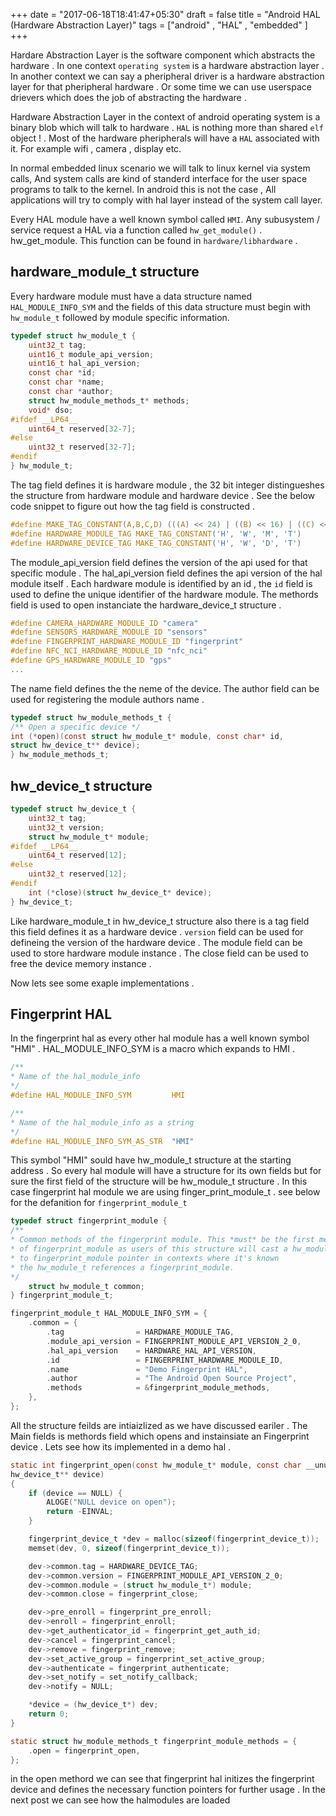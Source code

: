 +++
date = "2017-06-18T18:41:47+05:30"
draft = false
title = "Android HAL (Hardware Abstraction Layer)"
tags = ["android" , "HAL" , "embedded" ]
+++

Hardare Abstraction Layer is the software component which abstracts the hardware . In one context  `operating system` is a hardware abstraction layer . In another context we can say a pheripheral driver is a hardware abstraction layer for that pheripheral hardware . Or some time we can use userspace drievers  which does the job of abstracting the hardware . 

Hardware Abstraction Layer in the context of android operating system is a binary blob which will talk to hardware . `HAL` is nothing more than shared `elf` object ! . Most of the hardware pheripherals will have a `HAL` associated with it. For example wifi , camera , display etc.

In normal embedded linux scenario we will talk to linux kernel via system calls, And system calls are kind of standerd interface for the user space programs to talk to the kernel. In android this is not the case , All applications will try to comply with hal layer instead of the system call layer. 

Every HAL module have a well known symbol called `HMI`. Any subusystem / service request a HAL via a function called `hw_get_module()` . hw\_get\_module. This function can be found in `hardware/libhardware` . 

## hardware_module_t structure

Every hardware module must have a data structure named `HAL_MODULE_INFO_SYM` and the fields of this data structure must begin with `hw_module_t` followed by module specific information. 

```c
typedef struct hw_module_t {
	uint32_t tag;
	uint16_t module_api_version;
	uint16_t hal_api_version;
	const char *id;
	const char *name;
	const char *author;
	struct hw_module_methods_t* methods;
	void* dso;
#ifdef __LP64__
	uint64_t reserved[32-7];
#else
	uint32_t reserved[32-7];
#endif
} hw_module_t;
```

The tag field defines it is hardware module , the 32 bit integer distingueshes the structure from hardware module and hardware device . See the below code snippet to figure out how the tag field is constructed . 

```c
#define MAKE_TAG_CONSTANT(A,B,C,D) (((A) << 24) | ((B) << 16) | ((C) << 8) | (D))
#define HARDWARE_MODULE_TAG MAKE_TAG_CONSTANT('H', 'W', 'M', 'T')
#define HARDWARE_DEVICE_TAG MAKE_TAG_CONSTANT('H', 'W', 'D', 'T')
```

The module_api_version field defines the version of the api used for that specific module . The hal_api_version field defines the api version of the hal module itself .  Each hardware module is identified by an id , the `id` field is used to define the unique identifier of the hardware module. The methords field is used to open instanciate the hardware_device_t structure . 

```c
#define CAMERA_HARDWARE_MODULE_ID "camera"
#define SENSORS_HARDWARE_MODULE_ID "sensors"
#define FINGERPRINT_HARDWARE_MODULE_ID "fingerprint"
#define NFC_NCI_HARDWARE_MODULE_ID "nfc_nci"
#define GPS_HARDWARE_MODULE_ID "gps"
...
```

The name field defines the the neme of the device. The author field can be used for registering the module authors name . 

```c
typedef struct hw_module_methods_t {
/** Open a specific device */
int (*open)(const struct hw_module_t* module, const char* id,
struct hw_device_t** device);
} hw_module_methods_t;
```
## hw_device_t structure

```c
typedef struct hw_device_t {
	uint32_t tag;
	uint32_t version;
	struct hw_module_t* module;
#ifdef __LP64__
	uint64_t reserved[12];
#else
	uint32_t reserved[12];
#endif
	int (*close)(struct hw_device_t* device);
} hw_device_t;
```

Like hardware_module_t in hw_device_t structure also there is a tag field this field defines it as a hardware device . `version` field can be used for defineing the version of the hardware device . The module field can be used to store hardware module instance . The close field can be used to free the device memory instance .   



Now lets see some exaple implementations .

## Fingerprint HAL

In the fingerprint hal as every other hal module has a well known symbol "HMI" . HAL_MODULE_INFO_SYM is a macro which expands to HMI . 

```c
/**
* Name of the hal_module_info
*/
#define HAL_MODULE_INFO_SYM         HMI

/**
* Name of the hal_module_info as a string
*/
#define HAL_MODULE_INFO_SYM_AS_STR  "HMI"
```

This symbol "HMI" sould have hw_module_t structure at the starting address . So every hal module will have a structure for its own fields but for sure the first field of the structure will be hw_module_t structure . In this case fingerprint hal module we are using finger_print_module_t . see below for the defanition for `fingerprint_module_t`

```c
typedef struct fingerprint_module {
/**
* Common methods of the fingerprint module. This *must* be the first member
* of fingerprint_module as users of this structure will cast a hw_module_t
* to fingerprint_module pointer in contexts where it's known 
* the hw_module_t references a fingerprint_module.
*/ 
	struct hw_module_t common;
} fingerprint_module_t;
```

```c
fingerprint_module_t HAL_MODULE_INFO_SYM = {
	.common = {
		.tag                = HARDWARE_MODULE_TAG,
		.module_api_version = FINGERPRINT_MODULE_API_VERSION_2_0,
		.hal_api_version    = HARDWARE_HAL_API_VERSION,
		.id                 = FINGERPRINT_HARDWARE_MODULE_ID,
		.name               = "Demo Fingerprint HAL",
		.author             = "The Android Open Source Project",
		.methods            = &fingerprint_module_methods,
	},
};
```
All the structure feilds are intiaizlized as we have discussed eariler . The Main fields is methords field which opens and instainsiate an Fingerprint device . Lets see how its implemented in a demo hal .

```c
static int fingerprint_open(const hw_module_t* module, const char __unused *id,
hw_device_t** device)
{
	if (device == NULL) {
		ALOGE("NULL device on open");
		return -EINVAL;
	}

	fingerprint_device_t *dev = malloc(sizeof(fingerprint_device_t));
	memset(dev, 0, sizeof(fingerprint_device_t));

	dev->common.tag = HARDWARE_DEVICE_TAG;
	dev->common.version = FINGERPRINT_MODULE_API_VERSION_2_0;
	dev->common.module = (struct hw_module_t*) module;
	dev->common.close = fingerprint_close;

	dev->pre_enroll = fingerprint_pre_enroll;
	dev->enroll = fingerprint_enroll;
	dev->get_authenticator_id = fingerprint_get_auth_id;
	dev->cancel = fingerprint_cancel;
	dev->remove = fingerprint_remove;
	dev->set_active_group = fingerprint_set_active_group;
	dev->authenticate = fingerprint_authenticate;
	dev->set_notify = set_notify_callback;
	dev->notify = NULL;

	*device = (hw_device_t*) dev;
	return 0;
}

static struct hw_module_methods_t fingerprint_module_methods = {
	.open = fingerprint_open,
};
```

in the open methord we can see that fingerprint hal initizes the fingerprint device and defines the necessary function pointers for further usage . In the next post we can see how the halmodules are loaded 
